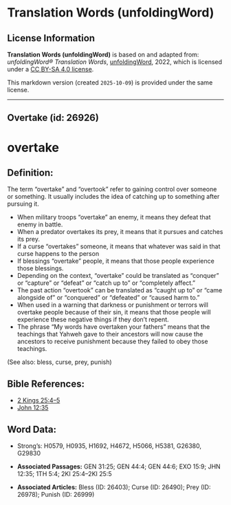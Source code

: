 # Translation Words (unfoldingWord)

## License Information

**Translation Words (unfoldingWord)** is based on and adapted from: _unfoldingWord® Translation Words_, [unfoldingWord](https://unfoldingword.org/utw), 2022, which is licensed under a [CC BY-SA 4.0 license](https://creativecommons.org/licenses/by-sa/4.0/legalcode.en).

This markdown version (created `2025-10-09`) is provided under the same license.



--------------------------------

## Overtake (id: 26926)

overtake
========

Definition:
-----------

The term “overtake” and “overtook” refer to gaining control over someone or something. It usually includes the idea of catching up to something after pursuing it.

* When military troops “overtake” an enemy, it means they defeat that enemy in battle.
* When a predator overtakes its prey, it means that it pursues and catches its prey.
* If a curse “overtakes” someone, it means that whatever was said in that curse happens to the person
* If blessings “overtake” people, it means that those people experience those blessings.
* Depending on the context, “overtake” could be translated as “conquer” or “capture” or “defeat” or “catch up to” or “completely affect.”
* The past action “overtook” can be translated as “caught up to” or “came alongside of” or “conquered” or “defeated” or “caused harm to.”
* When used in a warning that darkness or punishment or terrors will overtake people because of their sin, it means that those people will experience these negative things if they don’t repent.
* The phrase “My words have overtaken your fathers” means that the teachings that Yahweh gave to their ancestors will now cause the ancestors to receive punishment because they failed to obey those teachings.

(See also: bless, curse, prey, punish)

Bible References:
-----------------

* [2 Kings 25:4–5](https://ref.ly/2Kgs25:4-2Kgs25:5)
* [John 12:35](https://ref.ly/John12:35)

Word Data:
----------

* Strong’s: H0579, H0935, H1692, H4672, H5066, H5381, G26380, G29830

* **Associated Passages:** GEN 31:25; GEN 44:4; GEN 44:6; EXO 15:9; JHN 12:35; 1TH 5:4; 2KI 25:4–2KI 25:5
* **Associated Articles:** Bless (ID: 26403); Curse (ID: 26490); Prey (ID: 26978); Punish (ID: 26999)

